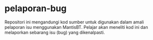 # pelaporan-bug
Repositori ini mengandungi kod sumber untuk digunakan dalam amali pelaporan isu menggunakan MantisBT. Pelajar akan meneliti kod ini dan melaporkan sebarang isu (bug) yang dikenalpasti.
